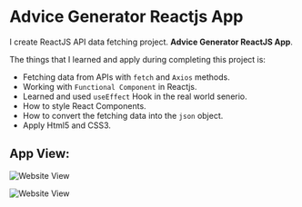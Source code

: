 # **Advice Generator Reactjs App**

I create ReactJS API data fetching project. **Advice Generator ReactJS App**.

The things that I learned and apply during completing this project is:

- Fetching data from APIs with `fetch` and `Axios` methods.
- Working with `Functional Component` in Reactjs.
- Learned and used `useEffect` Hook in the real world senerio.
- How to style React Components.
- How to convert the fetching data into the `json` object.
- Apply Html5 and CSS3.

## **App View:**

![Website View](/advice-generator/src/images/projectView1.PNG)

![Website View](/advice-generator/src/images/projectView2.PNG)
